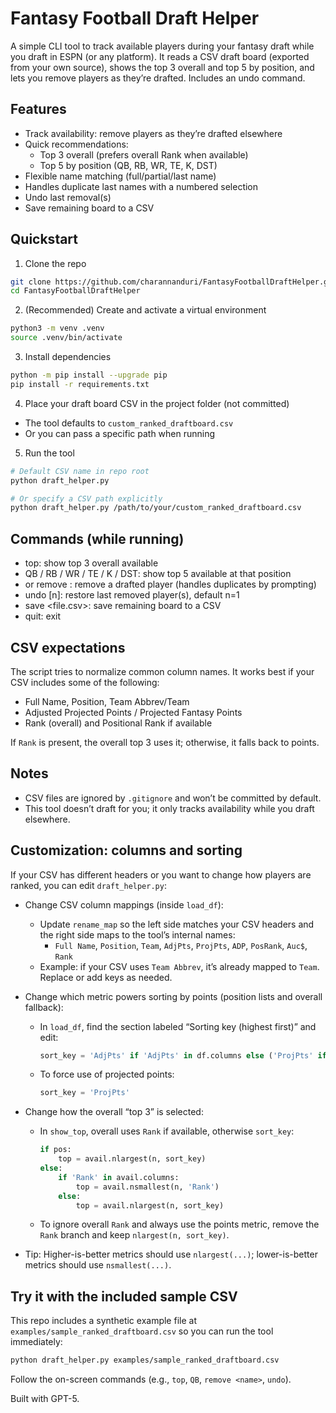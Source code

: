 # Fantasy Football Draft Helper

A simple CLI tool to track available players during your fantasy draft while you draft in ESPN (or any platform). It reads a CSV draft board (exported from your own source), shows the top 3 overall and top 5 by position, and lets you remove players as they’re drafted. Includes an undo command.

## Features
- Track availability: remove players as they’re drafted elsewhere
- Quick recommendations:
  - Top 3 overall (prefers overall Rank when available)
  - Top 5 by position (QB, RB, WR, TE, K, DST)
- Flexible name matching (full/partial/last name)
- Handles duplicate last names with a numbered selection
- Undo last removal(s)
- Save remaining board to a CSV

## Quickstart

1) Clone the repo
```bash
git clone https://github.com/charannanduri/FantasyFootballDraftHelper.git
cd FantasyFootballDraftHelper
```

2) (Recommended) Create and activate a virtual environment
```bash
python3 -m venv .venv
source .venv/bin/activate
```

3) Install dependencies
```bash
python -m pip install --upgrade pip
pip install -r requirements.txt
```

4) Place your draft board CSV in the project folder (not committed)
- The tool defaults to `custom_ranked_draftboard.csv`
- Or you can pass a specific path when running

5) Run the tool
```bash
# Default CSV name in repo root
python draft_helper.py

# Or specify a CSV path explicitly
python draft_helper.py /path/to/your/custom_ranked_draftboard.csv
```

## Commands (while running)
- top: show top 3 overall available
- QB / RB / WR / TE / K / DST: show top 5 available at that position
- <name> or remove <name>: remove a drafted player (handles duplicates by prompting)
- undo [n]: restore last removed player(s), default n=1
- save <file.csv>: save remaining board to a CSV
- quit: exit

## CSV expectations
The script tries to normalize common column names. It works best if your CSV includes some of the following:
- Full Name, Position, Team Abbrev/Team
- Adjusted Projected Points / Projected Fantasy Points
- Rank (overall) and Positional Rank if available

If `Rank` is present, the overall top 3 uses it; otherwise, it falls back to points.

## Notes
- CSV files are ignored by `.gitignore` and won’t be committed by default.
- This tool doesn’t draft for you; it only tracks availability while you draft elsewhere. 

## Customization: columns and sorting
If your CSV has different headers or you want to change how players are ranked, you can edit `draft_helper.py`:

- Change CSV column mappings (inside `load_df`):
  - Update `rename_map` so the left side matches your CSV headers and the right side maps to the tool’s internal names:
    - `Full Name`, `Position`, `Team`, `AdjPts`, `ProjPts`, `ADP`, `PosRank`, `Auc$`, `Rank`
  - Example: if your CSV uses `Team Abbrev`, it’s already mapped to `Team`. Replace or add keys as needed.

- Change which metric powers sorting by points (position lists and overall fallback):
  - In `load_df`, find the section labeled “Sorting key (highest first)” and edit:
    ```python
    sort_key = 'AdjPts' if 'AdjPts' in df.columns else ('ProjPts' if 'ProjPts' in df.columns else None)
    ```
  - To force use of projected points:
    ```python
    sort_key = 'ProjPts'
    ```

- Change how the overall “top 3” is selected:
  - In `show_top`, overall uses `Rank` if available, otherwise `sort_key`:
    ```python
    if pos:
        top = avail.nlargest(n, sort_key)
    else:
        if 'Rank' in avail.columns:
            top = avail.nsmallest(n, 'Rank')
        else:
            top = avail.nlargest(n, sort_key)
    ```
  - To ignore overall `Rank` and always use the points metric, remove the `Rank` branch and keep `nlargest(n, sort_key)`.

- Tip: Higher-is-better metrics should use `nlargest(...)`; lower-is-better metrics should use `nsmallest(...)`. 

## Try it with the included sample CSV
This repo includes a synthetic example file at `examples/sample_ranked_draftboard.csv` so you can run the tool immediately:

```bash
python draft_helper.py examples/sample_ranked_draftboard.csv
```

Follow the on-screen commands (e.g., `top`, `QB`, `remove <name>`, `undo`). 

Built with GPT-5.
